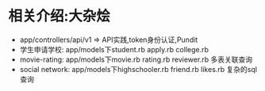 # 相关介绍:大杂烩
- app/controllers/api/v1 => API实践,token身份认证,Pundit
- 学生申请学校: app/models下student.rb apply.rb college.rb
- movie-rating: app/models下movie.rb rating.rb reviewer.rb 多表关联查询
- social network: app/models下highschooler.rb friend.rb likes.rb 复杂的sql查询

